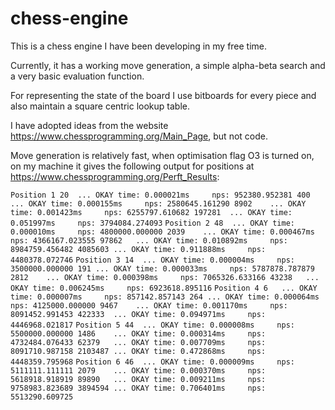 # chess-engine

This is a chess engine I have been developing in my free time.

Currently, it has a working move generation, a simple alpha-beta search and a very basic evaluation function.

For representing the state of the board I use bitboards for every piece and also maintain a square centric lookup table.

I have adopted ideas from the website https://www.chessprogramming.org/Main_Page, but not code.

Move generation is relatively fast, when optimisation flag O3 is turned on, on my machine it gives the following output for positions at https://www.chessprogramming.org/Perft_Results:

`
Position 1
20  ... OKAY
    time: 0.000021ms     nps: 952380.952381
400 ... OKAY
    time: 0.000155ms     nps: 2580645.161290
8902    ... OKAY
    time: 0.001423ms     nps: 6255797.610682
197281  ... OKAY
    time: 0.051997ms     nps: 3794084.274093
`
`
Position 2
48  ... OKAY
    time: 0.000010ms     nps: 4800000.000000
2039    ... OKAY
    time: 0.000467ms     nps: 4366167.023555
97862   ... OKAY
    time: 0.010892ms     nps: 8984759.456482
4085603 ... OKAY
    time: 0.911888ms     nps: 4480378.072746
`
`
Position 3
14  ... OKAY
    time: 0.000004ms     nps: 3500000.000000
191 ... OKAY
    time: 0.000033ms     nps: 5787878.787879
2812    ... OKAY
    time: 0.000398ms     nps: 7065326.633166
43238   ... OKAY
    time: 0.006245ms     nps: 6923618.895116
`
`
Position 4
6   ... OKAY
    time: 0.000007ms     nps: 857142.857143
264 ... OKAY
    time: 0.000064ms     nps: 4125000.000000
9467    ... OKAY
    time: 0.001170ms     nps: 8091452.991453
422333  ... OKAY
    time: 0.094971ms     nps: 4446968.021817
`
`
Position 5
44  ... OKAY
    time: 0.000008ms     nps: 5500000.000000
1486    ... OKAY
    time: 0.000314ms     nps: 4732484.076433
62379   ... OKAY
    time: 0.007709ms     nps: 8091710.987158
2103487 ... OKAY
    time: 0.472868ms     nps: 4448359.795968
`
`
Position 6
46  ... OKAY
    time: 0.000009ms     nps: 5111111.111111
2079    ... OKAY
    time: 0.000370ms     nps: 5618918.918919
89890   ... OKAY
    time: 0.009211ms     nps: 9758983.823689
3894594 ... OKAY
    time: 0.706401ms     nps: 5513290.609725
`
